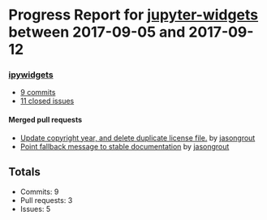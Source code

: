 # Progress Report for [jupyter-widgets](https://github.com/jupyter-widgets) between 2017-09-05 and 2017-09-12

### [ipywidgets](https://github.com/jupyter-widgets/ipywidgets)
-  [9 commits](https://github.com/jupyter-widgets/ipywidgets/compare/master@%7B1504594800%7D...master@%7B1505199600%7D)
-  [11 closed issues](https://github.com/jupyter-widgets/ipywidgets/issues?utf8=%E2%9C%93&q=is%3Aissue%20closed%3A2017-09-05..2017-09-12)

#### Merged pull requests
- [Update copyright year, and delete duplicate license file.](https://github.com/jupyter-widgets/ipywidgets/pull/1706) by [jasongrout](https://github.com/jasongrout)
- [Point fallback message to stable documentation](https://github.com/jupyter-widgets/ipywidgets/pull/1705) by [jasongrout](https://github.com/jasongrout)

## Totals
- Commits: 9
- Pull requests: 3
- Issues: 5
